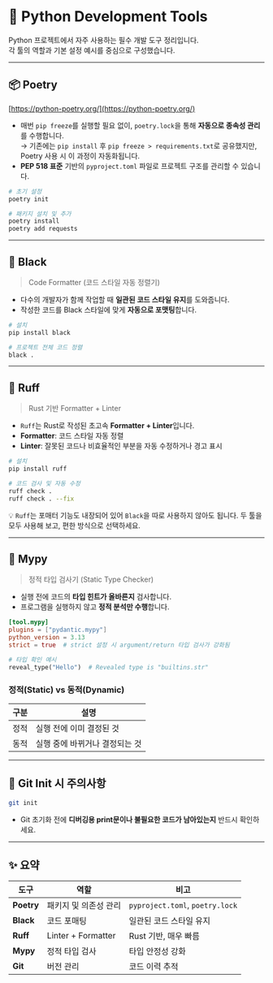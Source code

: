 
# 🐍 Python Development Tools

Python 프로젝트에서 자주 사용하는 필수 개발 도구 정리입니다.  
각 툴의 역할과 기본 설정 예시를 중심으로 구성했습니다.

---

## 📦 Poetry

[https://python-poetry.org/](https://python-poetry.org/)

- 매번 `pip freeze`를 실행할 필요 없이, `poetry.lock`을 통해 **자동으로 종속성 관리**를 수행합니다.  
  → 기존에는 `pip install` 후 `pip freeze > requirements.txt`로 공유했지만, Poetry 사용 시 이 과정이 자동화됩니다.
- **PEP 518 표준** 기반의 `pyproject.toml` 파일로 프로젝트 구조를 관리할 수 있습니다.

```bash
# 초기 설정
poetry init

# 패키지 설치 및 추가
poetry install
poetry add requests
````

---

## 🖤 Black

> Code Formatter (코드 스타일 자동 정렬기)

* 다수의 개발자가 함께 작업할 때 **일관된 코드 스타일 유지**를 도와줍니다.
* 작성한 코드를 Black 스타일에 맞게 **자동으로 포맷팅**합니다.

```bash
# 설치
pip install black

# 프로젝트 전체 코드 정렬
black .
```

---

## 🦀 Ruff

> Rust 기반 Formatter + Linter

* `Ruff`는 Rust로 작성된 초고속 **Formatter + Linter**입니다.
* **Formatter**: 코드 스타일 자동 정렬
* **Linter**: 잘못된 코드나 비효율적인 부분을 자동 수정하거나 경고 표시

```bash
# 설치
pip install ruff

# 코드 검사 및 자동 수정
ruff check .
ruff check . --fix
```

💡 `Ruff`는 포매터 기능도 내장되어 있어 `Black`을 따로 사용하지 않아도 됩니다.
두 툴을 모두 사용해 보고, 편한 방식으로 선택하세요.

---

## 🧩 Mypy

> 정적 타입 검사기 (Static Type Checker)

* 실행 전에 코드의 **타입 힌트가 올바른지** 검사합니다.
* 프로그램을 실행하지 않고 **정적 분석만 수행**합니다.

```toml
[tool.mypy]
plugins = ["pydantic.mypy"]
python_version = 3.13
strict = true  # strict 설정 시 argument/return 타입 검사가 강화됨
```

```python
# 타입 확인 예시
reveal_type("Hello")  # Revealed type is "builtins.str"
```

### 정적(Static) vs 동적(Dynamic)

| 구분 | 설명                |
| -- | ----------------- |
| 정적 | 실행 전에 이미 결정된 것    |
| 동적 | 실행 중에 바뀌거나 결정되는 것 |

---

## 🧰 Git Init 시 주의사항

```bash
git init
```

* Git 초기화 전에 **디버깅용 print문이나 불필요한 코드가 남아있는지** 반드시 확인하세요.

---

## ✨ 요약

| 도구         | 역할                 | 비고                              |
| ---------- | ------------------ | ------------------------------- |
| **Poetry** | 패키지 및 의존성 관리       | `pyproject.toml`, `poetry.lock` |
| **Black**  | 코드 포매팅             | 일관된 코드 스타일 유지                   |
| **Ruff**   | Linter + Formatter | Rust 기반, 매우 빠름                  |
| **Mypy**   | 정적 타입 검사           | 타입 안정성 강화                       |
| **Git**    | 버전 관리              | 코드 이력 추적                        |

